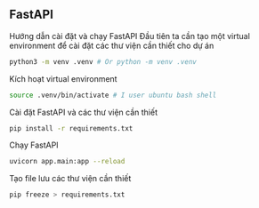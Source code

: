 ## FastAPI

Hướng dẫn cài đặt và chạy FastAPI
Đầu tiên ta cần tạo một virtual environment để cài đặt các thư viện cần thiết cho dự án

```bash
python3 -m venv .venv # Or python -m venv .venv
```

Kích hoạt virtual environment

```bash
source .venv/bin/activate # I user ubuntu bash shell
```

Cài đặt FastAPI và các thư viện cần thiết

```bash
pip install -r requirements.txt
```

Chạy FastAPI

```bash
uvicorn app.main:app --reload
```

Tạo file lưu các thư viện cần thiết

```bash
pip freeze > requirements.txt
```